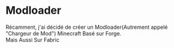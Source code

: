 # Modloader
Récamment, j'ai décidé de créer un Modloader(Autrement appelé "Chargeur de Mod") Minecraft Basé sur Forge.<br>
Mais Aussi Sur Fabric
